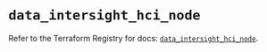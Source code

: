 # `data_intersight_hci_node`

Refer to the Terraform Registry for docs: [`data_intersight_hci_node`](https://registry.terraform.io/providers/ciscodevnet/intersight/1.0.71/docs/data-sources/hci_node).
